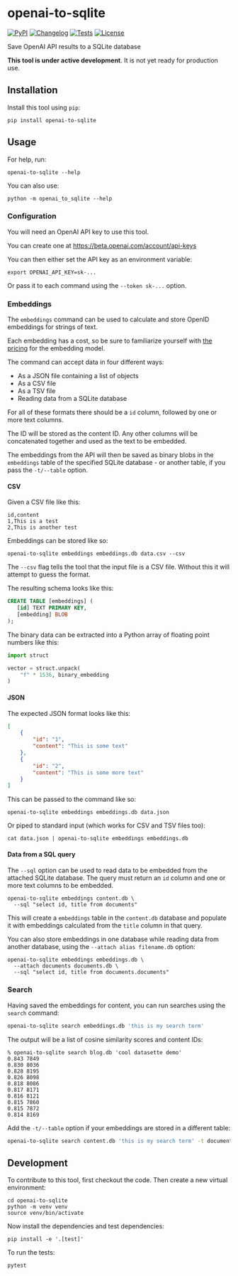 # openai-to-sqlite

[![PyPI](https://img.shields.io/pypi/v/openai-to-sqlite.svg)](https://pypi.org/project/openai-to-sqlite/)
[![Changelog](https://img.shields.io/github/v/release/simonw/openai-to-sqlite?include_prereleases&label=changelog)](https://github.com/simonw/openai-to-sqlite/releases)
[![Tests](https://github.com/simonw/openai-to-sqlite/workflows/Test/badge.svg)](https://github.com/simonw/openai-to-sqlite/actions?query=workflow%3ATest)
[![License](https://img.shields.io/badge/license-Apache%202.0-blue.svg)](https://github.com/simonw/openai-to-sqlite/blob/master/LICENSE)

Save OpenAI API results to a SQLite database

**This tool is under active development**. It is not yet ready for production use.

## Installation

Install this tool using `pip`:

    pip install openai-to-sqlite

## Usage

For help, run:

    openai-to-sqlite --help

You can also use:

    python -m openai_to_sqlite --help

### Configuration

You will need an OpenAI API key to use this tool.

You can create one at https://beta.openai.com/account/api-keys

You can then either set the API key as an environment variable:

    export OPENAI_API_KEY=sk-...

Or pass it to each command using the `--token sk-...` option.

### Embeddings

The `embeddings` command can be used to calculate and store OpenID embeddings for strings of text.

Each embedding has a cost, so be sure to familiarize yourself with [the pricing](https://openai.com/api/pricing/) for the embedding model.

The command can accept data in four different ways:

- As a JSON file containing a list of objects
- As a CSV file
- As a TSV file
- Reading data from a SQLite database

For all of these formats there should be a `id` column, followed by one or more text columns.

The ID will be stored as the content ID. Any other columns will be concatenated together and used as the text to be embedded.

The embeddings from the API will then be saved as binary blobs in the `embeddings` table of the specified SQLite database - or another table, if you pass the `-t/--table` option.

#### CSV

Given a CSV file like this:

    id,content
    1,This is a test
    2,This is another test

Embeddings can be stored like so:

    openai-to-sqlite embeddings embeddings.db data.csv --csv

The `--csv` flag tells the tool that the input file is a CSV file. Without this it will attempt to guess the format.

The resulting schema looks like this:

```sql
CREATE TABLE [embeddings] (
   [id] TEXT PRIMARY KEY,
   [embedding] BLOB
);
```
The binary data can be extracted into a Python array of floating point numbers like this:
```python
import struct

vector = struct.unpack(
    "f" * 1536, binary_embedding
)
```

#### JSON

The expected JSON format looks like this:

```json
[
    {
        "id": "1",
        "content": "This is some text"
    },
    {
        "id": "2",
        "content": "This is some more text"
    }
]
```
This can be passed to the command like so:

    openai-to-sqlite embeddings embeddings.db data.json

Or piped to standard input (which works for CSV and TSV files too):

    cat data.json | openai-to-sqlite embeddings embeddings.db

#### Data from a SQL query

The `--sql` option can be used to read data to be embedded from the attached SQLite database. The query must return an `id` column and one or more text columns to be embedded.

```
openai-to-sqlite embeddings content.db \
  --sql "select id, title from documents"
```
This will create a `embeddings` table in the `content.db` database and populate it with embeddings calculated from the `title` column in that query.

You can also store embeddings in one database while reading data from another database, using the `--attach alias filename.db` option:

```
openai-to-sqlite embeddings embeddings.db \
  --attach documents documents.db \
  --sql "select id, title from documents.documents"
```

### Search

Having saved the embeddings for content, you can run searches using the `search` command:
```bash
openai-to-sqlite search embeddings.db 'this is my search term'
```
The output will be a list of cosine similarity scores and content IDs:
```
% openai-to-sqlite search blog.db 'cool datasette demo'
0.843 7849
0.830 8036
0.828 8195
0.826 8098
0.818 8086
0.817 8171
0.816 8121
0.815 7860
0.815 7872
0.814 8169
```

Add the `-t/--table` option if your embeddings are stored in a different table:
```bash
openai-to-sqlite search content.db 'this is my search term' -t documents
```

## Development

To contribute to this tool, first checkout the code. Then create a new virtual environment:

    cd openai-to-sqlite
    python -m venv venv
    source venv/bin/activate

Now install the dependencies and test dependencies:

    pip install -e '.[test]'

To run the tests:

    pytest
